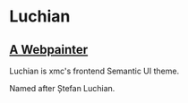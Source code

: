 # Luchian

## [A Webpainter](https://commons.wikimedia.org/wiki/File:Luchian_-_Un_zugrav.jpg)

Luchian is xmc's frontend Semantic UI theme.

Named after Ștefan Luchian.

